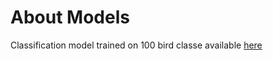 # About Models

Classification model trained on 100 bird classe available [here](https://we.tl/t-QCHDSavrdz)
